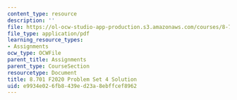 ```yaml
---
content_type: resource
description: ''
file: https://ol-ocw-studio-app-production.s3.amazonaws.com/courses/8-701-introduction-to-nuclear-and-particle-physics-fall-2020/e9934e026fb8439ed23a8ebffcef8962_MIT8_701F20_pset4_soln.pdf
file_type: application/pdf
learning_resource_types:
- Assignments
ocw_type: OCWFile
parent_title: Assignments
parent_type: CourseSection
resourcetype: Document
title: 8.701 F2020 Problem Set 4 Solution
uid: e9934e02-6fb8-439e-d23a-8ebffcef8962
---
```

